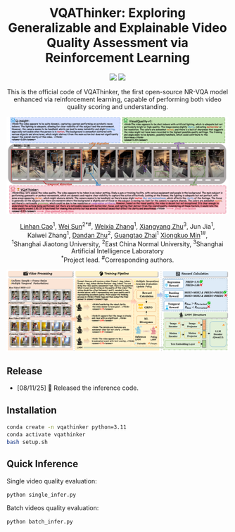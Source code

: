<div align="center">

# VQAThinker: Exploring Generalizable and Explainable Video Quality Assessment via Reinforcement Learning

 <div>
    <a href="https://arxiv.org/pdf/2508.06051"><img src="https://img.shields.io/badge/Arxiv-2411.03795-blue"/></a>
    <a href="https://huggingface.co/kkkkkklinhan/InternVL3-VQAThinker-8B"><img src="https://img.shields.io/badge/Model-Release-orange"></a>
   </div>


This is the official code of VQAThinker, the first open-source NR-VQA model enhanced via reinforcement learning, capable of performing both video quality scoring and understanding.

<p align="center">
    <img src="images/performance.png" style="max-width:100%; height:auto;">
</p>

  <div>
      <a href="https://scholar.google.com/citations?user=WmE6necAAAAJ&hl=zh-CN" target="_blank">Linhan Cao</a><sup>1</sup>,
      <a href="https://scholar.google.com/citations?hl=zh-CN&user=nDlEBJ8AAAAJ" target="_blank">Wei Sun</a><sup>2</sup><sup>*</sup><sup>#</sup>,
      <a href="https://scholar.google.com/citations?hl=zh-CN&user=KK2nLnQAAAAJ" target="_blank">Weixia Zhang</a><sup>1</sup>,
      <a href="https://scholar.google.com/citations?hl=zh-CN&user=k7YfbnEAAAAJ" target="_blank">Xiangyang Zhu</a><sup>3</sup>,
      Jun Jia<sup>1</sup>,
  </div>

<div>
      Kaiwei Zhang<sup>1</sup>,
      <a href="https://faculty.ecnu.edu.cn/_s47/zdd/list.psp" target="_blank">Dandan Zhu</a><sup>2</sup>,
      <a href="https://ee.sjtu.edu.cn/en/FacultyDetail.aspx?id=24&infoid=153&flag=153" target="_blank">Guangtao Zhai</a><sup>1</sup>
      <a href="https://scholar.google.com/citations?user=91sjuWIAAAAJ&hl=zh-CN&oi=ao" target="_blank">Xiongkuo Min</a><sup>1</sup><sup>#</sup>,
      
  </div>

  <div>
  <sup>1</sup>Shanghai Jiaotong University,  <sup>2</sup>East China Normal University, <sup>3</sup>Shanghai Artificial Intelligence Laboratory
       </div>   
<div>
<sup>*</sup>Project lead. <sup>#</sup>Corresponding authors. 


<p align="center">
    <img src="images/model.png" style="max-width:100%; height:auto;">
</p>


<div align="left">

## Release
- [08/11/25] 🤗 Released the inference code.


## Installation

```bash
conda create -n vqathinker python=3.11
conda activate vqathinker
bash setup.sh
```

## Quick Inference

Single video quality evaluation:
```shell
python single_infer.py
```

Batch videos quality evaluation:
```shell
python batch_infer.py
```
